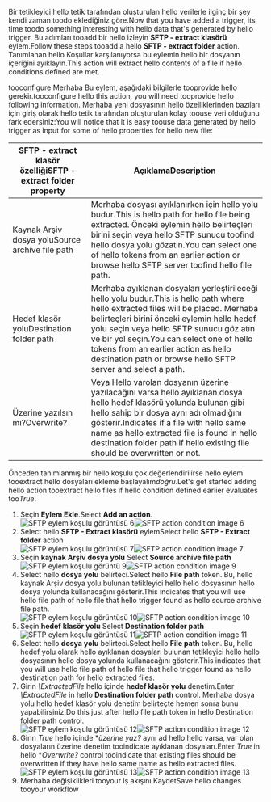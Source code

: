 <span data-ttu-id="7c5e2-101">Bir tetikleyici hello tetik tarafından oluşturulan hello verilerle ilginç bir şey kendi zaman toodo eklediğiniz göre.</span><span class="sxs-lookup"><span data-stu-id="7c5e2-101">Now that you have added a trigger, its time toodo something interesting with hello data that's generated by hello trigger.</span></span> <span data-ttu-id="7c5e2-102">Bu adımları tooadd bir hello izleyin **SFTP - extract klasörü** eylem.</span><span class="sxs-lookup"><span data-stu-id="7c5e2-102">Follow these steps tooadd a hello **SFTP - extract folder** action.</span></span> <span data-ttu-id="7c5e2-103">Tanımlanan hello Koşullar karşılanıyorsa bu eylemin hello bir dosyanın içeriğini ayıklayın.</span><span class="sxs-lookup"><span data-stu-id="7c5e2-103">This action will extract hello contents of a file if hello conditions defined are met.</span></span> 

<span data-ttu-id="7c5e2-104">tooconfigure Merhaba Bu eylem, aşağıdaki bilgilerle tooprovide hello gerekir.</span><span class="sxs-lookup"><span data-stu-id="7c5e2-104">tooconfigure hello this action, you will need tooprovide hello following information.</span></span> <span data-ttu-id="7c5e2-105">Merhaba yeni dosyasının hello özelliklerinden bazıları için giriş olarak hello tetik tarafından oluşturulan kolay toouse veri olduğunu fark edersiniz:</span><span class="sxs-lookup"><span data-stu-id="7c5e2-105">You will notice that it is easy toouse data generated  by hello trigger as input for some of hello properties for hello new file:</span></span>

| <span data-ttu-id="7c5e2-106">SFTP - extract klasör özelliği</span><span class="sxs-lookup"><span data-stu-id="7c5e2-106">SFTP - extract folder property</span></span> | <span data-ttu-id="7c5e2-107">Açıklama</span><span class="sxs-lookup"><span data-stu-id="7c5e2-107">Description</span></span> |
| --- | --- |
| <span data-ttu-id="7c5e2-108">Kaynak Arşiv dosya yolu</span><span class="sxs-lookup"><span data-stu-id="7c5e2-108">Source archive file path</span></span> |<span data-ttu-id="7c5e2-109">Merhaba dosyası ayıklanırken için hello yolu budur.</span><span class="sxs-lookup"><span data-stu-id="7c5e2-109">This is hello path for hello file being extracted.</span></span> <span data-ttu-id="7c5e2-110">Önceki eylemin hello belirteçleri birini seçin veya hello SFTP sunucu toofind hello dosya yolu gözatın.</span><span class="sxs-lookup"><span data-stu-id="7c5e2-110">You can select one of hello tokens from an earlier action or browse hello SFTP server toofind hello file path.</span></span> |
| <span data-ttu-id="7c5e2-111">Hedef klasör yolu</span><span class="sxs-lookup"><span data-stu-id="7c5e2-111">Destination folder path</span></span> |<span data-ttu-id="7c5e2-112">Merhaba ayıklanan dosyaları yerleştirileceği hello yolu budur.</span><span class="sxs-lookup"><span data-stu-id="7c5e2-112">This is hello path where hello extracted files will be placed.</span></span> <span data-ttu-id="7c5e2-113">Merhaba belirteçleri birini önceki eylemin hello hedef yolu seçin veya hello SFTP sunucu göz atın ve bir yol seçin.</span><span class="sxs-lookup"><span data-stu-id="7c5e2-113">You can select one of hello tokens from an earlier action as hello destination path or browse hello SFTP server and select a path.</span></span> |
| <span data-ttu-id="7c5e2-114">Üzerine yazılsın mı?</span><span class="sxs-lookup"><span data-stu-id="7c5e2-114">Overwrite?</span></span> |<span data-ttu-id="7c5e2-115">Veya Hello varolan dosyanın üzerine yazılacağını varsa hello ayıklanan dosya hello hedef klasörü yolunda bulunan gibi hello sahip bir dosya aynı adı olmadığını gösterir.</span><span class="sxs-lookup"><span data-stu-id="7c5e2-115">Indicates if a file with hello same name as hello extracted file is found in hello destination folder path if hello existing file should be overwritten or not.</span></span> |

<span data-ttu-id="7c5e2-116">Önceden tanımlanmış bir hello koşulu çok değerlendirilirse hello eylem tooextract hello dosyaları ekleme başlayalım*doğru*.</span><span class="sxs-lookup"><span data-stu-id="7c5e2-116">Let's get started adding hello action tooextract hello files if hello condition defined earlier evaluates too*True*.</span></span> 

1. <span data-ttu-id="7c5e2-117">Seçin **Eylem Ekle**.</span><span class="sxs-lookup"><span data-stu-id="7c5e2-117">Select **Add an action**.</span></span>        
   <span data-ttu-id="7c5e2-118">![SFTP eylem koşulu görüntüsü 6](./media/connectors-create-api-sftp/condition-6.png)</span><span class="sxs-lookup"><span data-stu-id="7c5e2-118">![SFTP action condition image 6](./media/connectors-create-api-sftp/condition-6.png)</span></span>   
2. <span data-ttu-id="7c5e2-119">Select hello **SFTP - Extract klasörü** eylem</span><span class="sxs-lookup"><span data-stu-id="7c5e2-119">Select hello **SFTP - Extract folder** action</span></span>      
   <span data-ttu-id="7c5e2-120">![SFTP eylem koşulu görüntüsü 7](./media/connectors-create-api-sftp/condition-7.png)</span><span class="sxs-lookup"><span data-stu-id="7c5e2-120">![SFTP action condition image 7](./media/connectors-create-api-sftp/condition-7.png)</span></span>   
3. <span data-ttu-id="7c5e2-121">Seçin **kaynak Arşiv dosya yolu**            </span><span class="sxs-lookup"><span data-stu-id="7c5e2-121">Select **Source archive file path**            </span></span>  
   <span data-ttu-id="7c5e2-122">![SFTP eylem koşulu görüntü 9](./media/connectors-create-api-sftp/condition-9.png)</span><span class="sxs-lookup"><span data-stu-id="7c5e2-122">![SFTP action condition image 9](./media/connectors-create-api-sftp/condition-9.png)</span></span>   
4. <span data-ttu-id="7c5e2-123">Select hello **dosya yolu** belirteci.</span><span class="sxs-lookup"><span data-stu-id="7c5e2-123">Select hello **File path** token.</span></span> <span data-ttu-id="7c5e2-124">Bu, hello kaynak Arşiv dosya yolu bulunan tetikleyici hello hello dosyasının hello dosya yolunda kullanacağını gösterir.</span><span class="sxs-lookup"><span data-stu-id="7c5e2-124">This indicates that you will use hello file path of hello file that hello trigger found as hello source archive file path.</span></span>           
   <span data-ttu-id="7c5e2-125">![SFTP eylem koşulu görüntüsü 10](./media/connectors-create-api-sftp/condition-10.png)</span><span class="sxs-lookup"><span data-stu-id="7c5e2-125">![SFTP action condition image 10](./media/connectors-create-api-sftp/condition-10.png)</span></span>   
5. <span data-ttu-id="7c5e2-126">Seçin **hedef klasör yolu**         </span><span class="sxs-lookup"><span data-stu-id="7c5e2-126">Select **Destination folder path**         </span></span>  
   <span data-ttu-id="7c5e2-127">![SFTP eylem koşulu görüntüsü 11](./media/connectors-create-api-sftp/condition-11.png)</span><span class="sxs-lookup"><span data-stu-id="7c5e2-127">![SFTP action condition image 11](./media/connectors-create-api-sftp/condition-11.png)</span></span>   
6. <span data-ttu-id="7c5e2-128">Select hello **dosya yolu** belirteci.</span><span class="sxs-lookup"><span data-stu-id="7c5e2-128">Select hello **File path** token.</span></span> <span data-ttu-id="7c5e2-129">Bu, hello hedef yolu olarak hello ayıklanan dosyaları bulunan tetikleyici hello hello dosyasının hello dosya yolunda kullanacağını gösterir.</span><span class="sxs-lookup"><span data-stu-id="7c5e2-129">This indicates that you will use hello file path of hello file that hello trigger found as hello destination path for hello extracted files.</span></span>   
7. <span data-ttu-id="7c5e2-130">Girin *\ExtractedFile* hello içinde **hedef klasör yolu** denetim.</span><span class="sxs-lookup"><span data-stu-id="7c5e2-130">Enter *\ExtractedFile* in hello **Destination folder path** control.</span></span> <span data-ttu-id="7c5e2-131">Merhaba dosya yolu hello hedef klasör yolu denetim belirteçte hemen sonra bunu yapabilirsiniz.</span><span class="sxs-lookup"><span data-stu-id="7c5e2-131">Do this just after hello file path token in hello Destination folder path control.</span></span>         
   <span data-ttu-id="7c5e2-132">![SFTP eylem koşulu görüntüsü 12](./media/connectors-create-api-sftp/condition-12.png)</span><span class="sxs-lookup"><span data-stu-id="7c5e2-132">![SFTP action condition image 12](./media/connectors-create-api-sftp/condition-12.png)</span></span>   
8. <span data-ttu-id="7c5e2-133">Girin *True* hello içinde **üzerine yaz?* aynı ad hello hello varsa, var olan dosyaların üzerine denetim tooindicate ayıklanan dosyaları.</span><span class="sxs-lookup"><span data-stu-id="7c5e2-133">Enter *True* in hello **Overwrite?* control tooindicate that existing files should be overwritten if they have hello same name as hello extracted files.</span></span>      
   <span data-ttu-id="7c5e2-134">![SFTP eylem koşulu görüntüsü 13](./media/connectors-create-api-sftp/condition-13.png)</span><span class="sxs-lookup"><span data-stu-id="7c5e2-134">![SFTP action condition image 13](./media/connectors-create-api-sftp/condition-13.png)</span></span>   
9. <span data-ttu-id="7c5e2-135">Merhaba değişiklikleri tooyour iş akışını Kaydet</span><span class="sxs-lookup"><span data-stu-id="7c5e2-135">Save hello changes tooyour workflow</span></span>  


